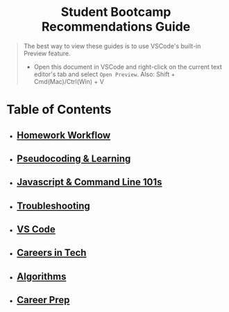 <h1 align="center">Student Bootcamp Recommendations Guide</h1>

> The best way to view these guides is to use VSCode's built-in Preview feature.
>
> - Open this document in VSCode and right-click on the current text editor's tab and select `Open Preview`.
>   Also: Shift + Cmd(Mac)/Ctrl(Win) + V
>   <br>

# Table of Contents

- ## [Homework Workflow](./homework.md)
- ## [Pseudocoding & Learning](./pseudocoding-and-learning.md)
- ## [Javascript & Command Line 101s](./javascript-and-command-line.md)
- ## [Troubleshooting](./troubleshooting.md)
- ## [VS Code](./vscode.md)
- ## [Careers in Tech](./tech-careers.md)
- ## [Algorithms](./algorithms.md)
- ## [Career Prep](./career-knowledge.md)
